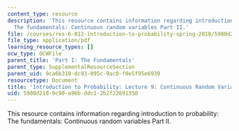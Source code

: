 ```yaml
---
content_type: resource
description: 'This resource contains information regarding introduction to probability:
  The fundamentals: Continuous random variables Part II.'
file: /courses/res-6-012-introduction-to-probability-spring-2018/5980d2189c90a96bddc12b2f22691350_MITRES_6_012S18_L09AS.pdf
file_type: application/pdf
learning_resource_types: []
ocw_type: OCWFile
parent_title: 'Part I: The Fundamentals'
parent_type: SupplementalResourceSection
parent_uid: 9ca6b310-dc93-095c-9ac0-f0e5f95e6930
resourcetype: Document
title: 'Introduction to Probability: Lecture 9: Continuous Random Variables Part II'
uid: 5980d218-9c90-a96b-ddc1-2b2f22691350
---
```

This resource contains information regarding introduction to probability: The fundamentals: Continuous random variables Part II.


